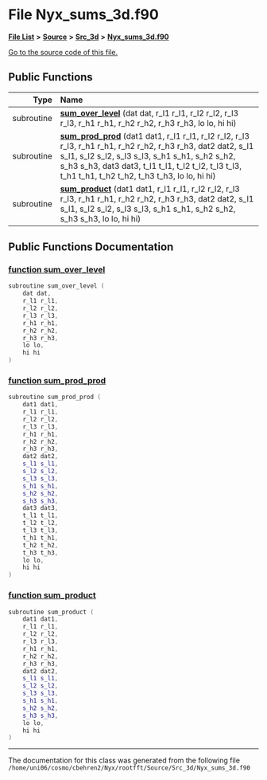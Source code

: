 
# File Nyx\_sums\_3d.f90


[**File List**](files.md) **>** [**Source**](dir_74389ed8173ad57b461b9d623a1f3867.md) **>** [**Src\_3d**](dir_723248e6e98dc7cb10ec13b7569a328c.md) **>** [**Nyx\_sums\_3d.f90**](Nyx__sums__3d_8f90.md)

[Go to the source code of this file.](Nyx__sums__3d_8f90_source.md)


















## Public Functions

| Type | Name |
| ---: | :--- |
|  subroutine | [**sum\_over\_level**](Nyx__sums__3d_8f90.md#function-sum-over-level) (dat dat, r\_l1 r\_l1, r\_l2 r\_l2, r\_l3 r\_l3, r\_h1 r\_h1, r\_h2 r\_h2, r\_h3 r\_h3, lo lo, hi hi) <br> |
|  subroutine | [**sum\_prod\_prod**](Nyx__sums__3d_8f90.md#function-sum-prod-prod) (dat1 dat1, r\_l1 r\_l1, r\_l2 r\_l2, r\_l3 r\_l3, r\_h1 r\_h1, r\_h2 r\_h2, r\_h3 r\_h3, dat2 dat2, s\_l1 s\_l1, s\_l2 s\_l2, s\_l3 s\_l3, s\_h1 s\_h1, s\_h2 s\_h2, s\_h3 s\_h3, dat3 dat3, t\_l1 t\_l1, t\_l2 t\_l2, t\_l3 t\_l3, t\_h1 t\_h1, t\_h2 t\_h2, t\_h3 t\_h3, lo lo, hi hi) <br> |
|  subroutine | [**sum\_product**](Nyx__sums__3d_8f90.md#function-sum-product) (dat1 dat1, r\_l1 r\_l1, r\_l2 r\_l2, r\_l3 r\_l3, r\_h1 r\_h1, r\_h2 r\_h2, r\_h3 r\_h3, dat2 dat2, s\_l1 s\_l1, s\_l2 s\_l2, s\_l3 s\_l3, s\_h1 s\_h1, s\_h2 s\_h2, s\_h3 s\_h3, lo lo, hi hi) <br> |








## Public Functions Documentation


### <a href="#function-sum-over-level" id="function-sum-over-level">function sum\_over\_level </a>


```cpp
subroutine sum_over_level (
    dat dat,
    r_l1 r_l1,
    r_l2 r_l2,
    r_l3 r_l3,
    r_h1 r_h1,
    r_h2 r_h2,
    r_h3 r_h3,
    lo lo,
    hi hi
) 
```



### <a href="#function-sum-prod-prod" id="function-sum-prod-prod">function sum\_prod\_prod </a>


```cpp
subroutine sum_prod_prod (
    dat1 dat1,
    r_l1 r_l1,
    r_l2 r_l2,
    r_l3 r_l3,
    r_h1 r_h1,
    r_h2 r_h2,
    r_h3 r_h3,
    dat2 dat2,
    s_l1 s_l1,
    s_l2 s_l2,
    s_l3 s_l3,
    s_h1 s_h1,
    s_h2 s_h2,
    s_h3 s_h3,
    dat3 dat3,
    t_l1 t_l1,
    t_l2 t_l2,
    t_l3 t_l3,
    t_h1 t_h1,
    t_h2 t_h2,
    t_h3 t_h3,
    lo lo,
    hi hi
) 
```



### <a href="#function-sum-product" id="function-sum-product">function sum\_product </a>


```cpp
subroutine sum_product (
    dat1 dat1,
    r_l1 r_l1,
    r_l2 r_l2,
    r_l3 r_l3,
    r_h1 r_h1,
    r_h2 r_h2,
    r_h3 r_h3,
    dat2 dat2,
    s_l1 s_l1,
    s_l2 s_l2,
    s_l3 s_l3,
    s_h1 s_h1,
    s_h2 s_h2,
    s_h3 s_h3,
    lo lo,
    hi hi
) 
```



------------------------------
The documentation for this class was generated from the following file `/home/uni06/cosmo/cbehren2/Nyx/rootfft/Source/Src_3d/Nyx_sums_3d.f90`